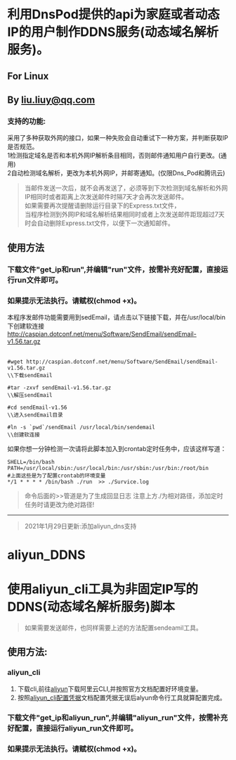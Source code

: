 # 利用DnsPod提供的api为家庭或者动态IP的用户制作DDNS服务(动态域名解析服务)。<br>
## For Linux<br>
## By liu.liuy@qq.com<br>

### 支持的功能:<br>
采用了多种获取外网的接口，如果一种失败会自动重试下一种方案，并判断获取IP是否规范。   
1检测指定域名是否和本机外网IP解析条目相同，否则邮件通知用户自行更改。(通用)<br>
2自动检测域名解析，更改为本机外网IP，并邮寄通知。(仅限Dns_Pod和腾讯云)<br>
> 当邮件发送一次后，就不会再发送了，必须等到下次检测到域名解析和外网IP相同时或者距离上次发送邮件时隔7天才会再次发送邮件。<br>
> 如果需要再次提醒请删除运行目录下的Express.txt文件，<br>
> 当程序检测到外网IP和域名解析结果相同时或者上次发送邮件距现超过7天时会自动删除Express.txt文件，以便下一次通知邮件。
## 使用方法
### 下载文件"get_ip和run",并编辑"run"文件，按需补充好配置，直接运行run文件即可。
### 如果提示无法执行。请赋权(chmod +x)。

本程序发邮件功能需要用到sedEmail，请点击以下链接下载，并在/usr/local/bin下创建软连接<br>
http://caspian.dotconf.net/menu/Software/SendEmail/sendEmail-v1.56.tar.gz<br>
<br>
```shell
#wget http://caspian.dotconf.net/menu/Software/SendEmail/sendEmail-v1.56.tar.gz
\\下载sendEmail

#tar -zxvf sendEmail-v1.56.tar.gz
\\解压sendEmail

#cd sendEmail-v1.56
\\进入sendEmail目录

#ln -s `pwd`/sendEmail /usr/local/bin/sendemail
\\创建软连接
```

如果你想一分钟检测一次请将此脚本加入到crontab定时任务中，应该这样写道：
```shell
SHELL=/bin/bash
PATH=/usr/local/sbin:/usr/local/bin:/usr/sbin:/usr/bin:/root/bin
#上面这些是为了配置crontab的环境变量
*/1 * * * * /bin/bash ./run  >> ./Survice.log
```
> 命令后面的>>管道是为了生成回显日志
> 注意上方./为相对路径，添加定时任务时请更改为绝对路径!

--- 
> 2021年1月29日更新:添加aliyun_dns支持
# aliyun_DDNS
# 使用aliyun_cli工具为非固定IP写的DDNS(动态域名解析服务)脚本<br>
> 如果需要发送邮件，也同样需要上述的方法配置sendeamil工具。
## 使用方法:
### aliyun_cli
1. 下载cli,前往[aliyun](https://help.aliyun.com/document_detail/121541.html)下载阿里云CLI,并按照官方文档配置好环境变量。
2. 按照[aliyun_cli配置凭据](https://help.aliyun.com/document_detail/121258.html)文档配置凭据无误后alyun命令行工具就算配置完成。
### 下载文件"get_ip和aliyun_run",并编辑"aliyun_run"文件，按需补充好配置，直接运行aliyun_run文件即可。
### 如果提示无法执行。请赋权(chmod +x)。
